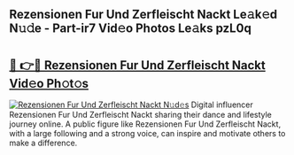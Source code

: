 ## Rezensionen Fur Und Zerfleischt Nackt Le𝚊k𝚎d N𝚞𝚍e - Part-ir7 Vid𝚎o Photos Le𝚊ks pzL0q

# <h2><a href="http://fb5xk70.evod.top/?m=Rezensionen+Fur+Und+Zerfleischt+Nackt">🔗 👉🔴 Rezensionen Fur Und Zerfleischt Nackt Vid𝚎o Ph𝚘t𝚘s</a></h2>

[![Rezensionen Fur Und Zerfleischt Nackt N𝚞d𝚎s](https://i.imgur.com/8V9OHl7.gif)](http://fb5xk70.evod.top/?m=Rezensionen+Fur+Und+Zerfleischt+Nackt)
Digital influencer Rezensionen Fur Und Zerfleischt Nackt sharing their dance and lifestyle journey online. A public figure like Rezensionen Fur Und Zerfleischt Nackt, with a large following and a strong voice, can inspire and motivate others to make a difference. 
